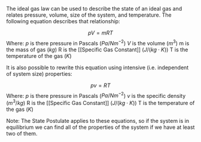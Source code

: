 The ideal gas law can be used to describe the state of an ideal gas and relates pressure, volume, size of the system, and temperature. The following equation describes that relationship:


$$pV=mRT$$
Where:
$p$ is there pressure in Pascals ($Pa/Nm^{-2}$)
$V$ is the volume ($m^3$)
m is the mass of gas ($kg$)
R is the [[Specific Gas Constant]] ($J/(kg \cdot K)$)
T is the temperature of the gas ($K$)

It is also possible to rewrite this equation using intensive (i.e. independent of system size) properties:

$$pv=RT$$
Where:
$p$ is there pressure in Pascals ($Pa/Nm^{-2}$)
$v$ is the specific density ($m^3/kg$)
R is the [[Specific Gas Constant]] ($J/(kg \cdot K)$)
T is the temperature of the gas ($K$)

Note:
The State Postulate applies to these equations, so if the system is in equilibrium we can find all of the properties of the system if we have at least two of them.